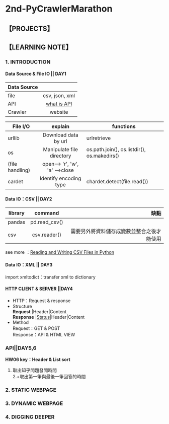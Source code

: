# 2nd-PyCrawlerMarathon
## 【PROJECTS】

## 【LEARNING NOTE】
### 1. INTRODUCTION
#### Data Source & File IO || DAY1 
|Data Source     |       |
| ------------- |:-------------:     
|file       |csv, json, xml       |
|API          |[what is API](https://www.youtube.com/watch?v=zvKadd9Cflc)     |
|Crawler     |website    | 

|File I/O |   explain    |functions|
| ------------- |:-------------:|--------------|      
| urllib      |Download data by url|urlretrieve|
| os         |Manipulate file directory|os.path.join(), os.listdir(), os.makedirs()|
| (file handling)  |open--> 'r', 'w', 'a' -->close ||
| cardet     |Identify encoding type|chardet.detect(file.read())|



#### Data IO：CSV || DAY2
| library       |command            |缺點|
| ------------- |:-------------:     | -----:|
| pandas        |pd.read_csv()       | |
| csv           |csv.reader()       |需要另外將資料儲存成變數並整合之後才能使用 |

see more ：[Reading and Writing CSV Files in Python](https://realpython.com/python-csv/)
#### Data IO：XML || DAY3
import xmltodict：transfer xml to dictionary

#### HTTP CLIENT & SERVER ||DAY4
* HTTP：Request & response   
* Structure   
 **Request**  |Header|Content  
 **Response** |[Status](https://developer.mozilla.org/zh-TW/docs/Web/HTTP/Status)|Header|Content
* Method   
Request：GET & POST  
Response：API & HTML VIEW  

### API||DAY5,6

**HW06 key：Header & List sort**
1. 取出知乎問題發問時間  
2.+取出第一筆與最後一筆回答的時間  
### 2. STATIC WEBPAGE

### 3. DYNAMIC WEBPAGE

### 4. DIGGING DEEPER
